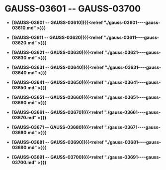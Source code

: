 # GAUSS-03601 -- GAUSS-03700<a name="ZH-CN_TOPIC_0302073510"></a>

-   **[GAUSS-03601 -- GAUSS-03610]({{<relref "./gauss-03601----gauss-03610.md" >}})**  

-   **[GAUSS-03611 -- GAUSS-03620]({{<relref "./gauss-03611----gauss-03620.md" >}})**  

-   **[GAUSS-03621 -- GAUSS-03630]({{<relref "./gauss-03621----gauss-03630.md" >}})**  

-   **[GAUSS-03631 -- GAUSS-03640]({{<relref "./gauss-03631----gauss-03640.md" >}})**  

-   **[GAUSS-03641 -- GAUSS-03650]({{<relref "./gauss-03641----gauss-03650.md" >}})**  

-   **[GAUSS-03651 -- GAUSS-03660]({{<relref "./gauss-03651----gauss-03660.md" >}})**  

-   **[GAUSS-03661 -- GAUSS-03670]({{<relref "./gauss-03661----gauss-03670.md" >}})**  

-   **[GAUSS-03671 -- GAUSS-03680]({{<relref "./gauss-03671----gauss-03680.md" >}})**  

-   **[GAUSS-03681 -- GAUSS-03690]({{<relref "./gauss-03681----gauss-03690.md" >}})**  

-   **[GAUSS-03691 -- GAUSS-03700]({{<relref "./gauss-03691----gauss-03700.md" >}})**  


